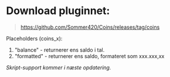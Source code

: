 # Download pluginnet:
> https://github.com/Sommer420/Coins/releases/tag/coins

Placeholders (coins_x):
1. "balance" - returnerer ens saldo i tal.
2. "formatted" - returnerer ens saldo, formateret som xxx.xxx,xx

_Skript-support kommer i næste opdatering._
